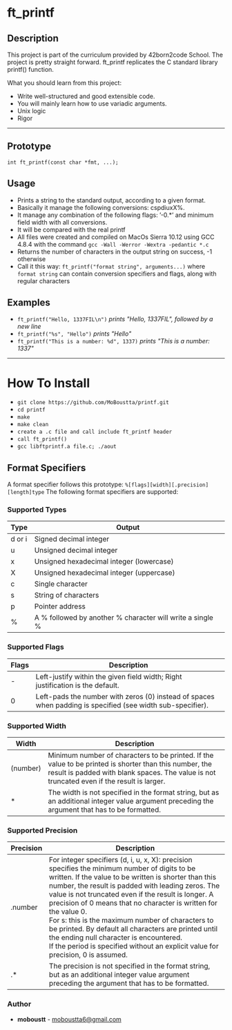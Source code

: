 # ft_printf

## Description

This project is part of the curriculum provided by 42born2code School. The project is pretty straight forward. ft_printf replicates the C standard library printf() function.

What you should learn from this project:

- Write well-structured and good extensible code.
- You will mainly learn how to use variadic arguments.
- Unix logic
- Rigor

---

## Prototype

`int ft_printf(const char *fmt, ...);`

## Usage

- Prints a string to the standard output, according to a given format.
- Basically it manage the following conversions: cspdiuxX%.
- It manage any combination of the following flags: ’-0.\*’ and minimum field width with all conversions.
- It will be compared with the real printf
- All files were created and compiled on MacOs Sierra 10.12 using GCC 4.8.4 with the command `gcc -Wall -Werror -Wextra -pedantic *.c`
- Returns the number of characters in the output string on success, -1 otherwise
- Call it this way: `ft_printf("format string", arguments...)` where `format string` can contain conversion specifiers and flags, along with regular characters

## Examples

- `ft_printf("Hello, 1337FIL\n")` _prints "Hello, 1337FIL", followed by a new line_
- `ft_printf("%s", "Hello")` _prints "Hello"_
- `ft_printf("This is a number: %d", 1337)` _prints "This is a number: 1337"_

---

# How To Install

- `git clone https://github.com/MoBoustta/printf.git`
- `cd printf`
- `make`
- `make clean`
- `create a .c file and call include ft_printf header`
- `call ft_printf()`
- `gcc libftprintf.a file.c; ./aout`

## Format Specifiers

A format specifier follows this prototype: `%[flags][width][.precision][length]type`
The following format specifiers are supported:

### Supported Types

| Type   | Output                                                    |
| ------ | --------------------------------------------------------- |
| d or i | Signed decimal integer                                    |
| u      | Unsigned decimal integer                                  |
| x      | Unsigned hexadecimal integer (lowercase)                  |
| X      | Unsigned hexadecimal integer (uppercase)                  |
| c      | Single character                                          |
| s      | String of characters                                      |
| p      | Pointer address                                           |
| %      | A % followed by another % character will write a single % |

### Supported Flags

| Flags | Description                                                                                                |
| ----- | ---------------------------------------------------------------------------------------------------------- |
| -     | Left-justify within the given field width; Right justification is the default.                             |
| 0     | Left-pads the number with zeros (0) instead of spaces when padding is specified (see width sub-specifier). |

### Supported Width

| Width    | Description                                                                                                                                                                                          |
| -------- | ---------------------------------------------------------------------------------------------------------------------------------------------------------------------------------------------------- |
| (number) | Minimum number of characters to be printed. If the value to be printed is shorter than this number, the result is padded with blank spaces. The value is not truncated even if the result is larger. |
| \*       | The width is not specified in the format string, but as an additional integer value argument preceding the argument that has to be formatted.                                                        |

### Supported Precision

| Precision | Description                                                                                                                                                                                                                                                                                                                                                                                                                                                                                                                                                                                                                                                                                                                    |
| --------- | ------------------------------------------------------------------------------------------------------------------------------------------------------------------------------------------------------------------------------------------------------------------------------------------------------------------------------------------------------------------------------------------------------------------------------------------------------------------------------------------------------------------------------------------------------------------------------------------------------------------------------------------------------------------------------------------------------------------------------ |
| .number   | For integer specifiers (d, i, u, x, X): precision specifies the minimum number of digits to be written. If the value to be written is shorter than this number, the result is padded with leading zeros. The value is not truncated even if the result is longer. A precision of 0 means that no character is written for the value 0.<br>For s: this is the maximum number of characters to be printed. By default all characters are printed until the ending null character is encountered.<br>If the period is specified without an explicit value for precision, 0 is assumed. |
| .\*       | The precision is not specified in the format string, but as an additional integer value argument preceding the argument that has to be formatted.                                                                                                                                                                                                                                                                                                                                                                                                                                                                                                                                                                              |

### Author

- **moboustt** - [moboustta6@gmail.com](https://github.com/MoBoustta)

